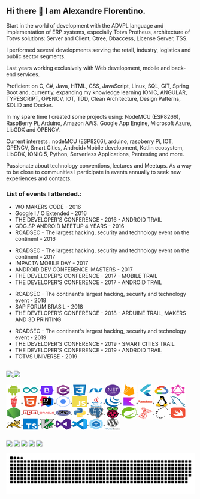 ## Hi there 👋 I am Alexandre Florentino.
 
 <div>
Start in the world of development with the ADVPL language and implementation of ERP systems, especially Totvs Protheus, architecture of Totvs solutions: Server and Client, Ctree, Dbaccess, License Server, TSS.

I performed several developments serving the retail, industry, logistics and public sector segments.

Last years working exclusively with Web development, mobile and back-end services.

Proficient on C, C#, Java, HTML, CSS, JavaScript, Linux, SQL, GIT, Spring Boot and, currently, expanding my knowledge learning IONIC, ANGULAR, TYPESCRIPT, OPENCV, IOT, TDD, Clean Architecture, Design Patterns, SOLID and Docker.

In my spare time I created some projects using: NodeMCU (ESP8266), RaspBerry Pi, Arduino, Amazon AWS. Google App Engine, Microsoft Azure, LibGDX and OPENCV.

Current interests : nodeMCU (ESP8266), arduino, raspberry Pi, IOT, OPENCV, Smart Cities, Android+Mobile development, Kotlin ecosystem, LibGDX, IONIC 5, Python, Serverless Applications, Pentesting and more.

Passionate about technology conventions, lectures and Meetups.
As a way to be close to communities I participate in events annually to seek new experiences and contacts.

<h3>List of events I attended.:</h3>

 <ul>
  <li>WO MAKERS CODE - 2016</li>
  <li>Google I / O Extended - 2016</li>
  <li>THE DEVELOPER'S CONFERENCE - 2016 - ANDROID TRAIL</li>
  <li>GDG.SP ANDROID MEETUP 4 YEARS - 2016</li>
  <li>ROADSEC - The largest hacking, security and technology event on the continent - 2016</li>
 </ul>
 
 <ul>
  <li>ROADSEC - The largest hacking, security and technology event on the continent - 2017</li>
  <li>IMPACTA MOBILE DAY - 2017</li>
  <li>ANDROID DEV CONFERENCE iMASTERS - 2017</li>
  <li>THE DEVELOPER'S CONFERENCE - 2017 - MOBILE TRAIL</li>
  <li>THE DEVELOPER'S CONFERENCE - 2017 - ANDROID TRAIL</li>
 </ul> 
 
 <ul>
  <li>ROADSEC - The continent's largest hacking, security and technology event - 2018</li>
  <li>SAP FORUM BRASIL - 2018</li>
  <li>THE DEVELOPER'S CONFERENCE - 2018 - ARDUINE TRAIL, MAKERS AND 3D PRINTING</li>
 </ul> 
 
 <ul>
  <li>ROADSEC - The continent's largest hacking, security and technology event - 2019</li>
  <li>THE DEVELOPER'S CONFERENCE - 2019 - SMART CITIES TRAIL</li>
  <li>THE DEVELOPER'S CONFERENCE - 2019 - ANDROID TRAIL</li>
  <li>TOTVS UNIVERSE - 2019</li> 
 </ul> 
</div>
 
 ##
 
 <div>
  <a href="https://github.com/kanemaki">
  <img height="180em" src="https://github-readme-stats.vercel.app/api?username=kanemaki&show_icons=true&theme=blue-green&include_all_commits=true&count_private=true"/>
  <img height="180em" src="https://github-readme-stats.vercel.app/api/top-langs/?username=kanemaki&layout=compact&langs_count=7&theme=blue-green"/>
</div>
 
 <div style="display: inline_block"><br>  
  <img align="center" alt="ALEX-Android" height="30" width="40" src="https://raw.githubusercontent.com/devicons/devicon/master/icons/android/android-original.svg">
  <img align="center" alt="ALEX-Arduino" height="30" width="40" src="https://raw.githubusercontent.com/devicons/devicon/master/icons/arduino/arduino-original.svg">
  <img align="center" alt="ALEX-BootStrap" height="30" width="40" src="https://raw.githubusercontent.com/devicons/devicon/master/icons/bootstrap/bootstrap-plain.svg">
  <img align="center" alt="ALEX-Csharp" height="30" width="40" src="https://raw.githubusercontent.com/devicons/devicon/master/icons/csharp/csharp-original.svg">
  <img align="center" alt="ALEX-CSS" height="30" width="40" src="https://raw.githubusercontent.com/devicons/devicon/master/icons/css3/css3-original.svg">
  <img align="center" alt="ALEX-Dot-Net" height="30" width="40" src="https://raw.githubusercontent.com/devicons/devicon/master/icons/dot-net/dot-net-original.svg">
  <img align="center" alt="ALEX-DotNetCore" height="30" width="40" src="https://raw.githubusercontent.com/devicons/devicon/master/icons/dotnetcore/dotnetcore-original.svg">
  <img align="center" alt="ALEX-FireBase" height="30" width="40" src="https://raw.githubusercontent.com/devicons/devicon/master/icons/firebase/firebase-plain.svg">
  <img align="center" alt="ALEX-Flutter" height="30" width="40" src="https://raw.githubusercontent.com/devicons/devicon/master/icons/flutter/flutter-original.svg">
  <img align="center" alt="ALEX-GoogleCloud" height="30" width="40" src="https://raw.githubusercontent.com/devicons/devicon/master/icons/googlecloud/googlecloud-original.svg">
  <img align="center" alt="ALEX-Graphql" height="30" width="40" src="https://raw.githubusercontent.com/devicons/devicon/master/icons/graphql/graphql-plain.svg">
  <img align="center" alt="ALEX-Gulp" height="30" width="40" src="https://raw.githubusercontent.com/devicons/devicon/master/icons/gulp/gulp-plain.svg">
  <img align="center" alt="ALEX-HTML" height="30" width="40" src="https://raw.githubusercontent.com/devicons/devicon/master/icons/html5/html5-original.svg">
  <img align="center" alt="ALEX-Intellij" height="30" width="40" src="https://raw.githubusercontent.com/devicons/devicon/master/icons/intellij/intellij-original.svg">
  <img align="center" alt="ALEX-Ionic" height="30" width="40" src="https://raw.githubusercontent.com/devicons/devicon/master/icons/ionic/ionic-original.svg">
  <img align="center" alt="ALEX-Js" height="30" width="40" src="https://raw.githubusercontent.com/devicons/devicon/master/icons/javascript/javascript-plain.svg">
  <img align="center" alt="ALEX-Java" height="30" width="40" src="https://raw.githubusercontent.com/devicons/devicon/master/icons/java/java-original.svg">
  <img align="center" alt="ALEX-Jquery" height="30" width="40" src="https://raw.githubusercontent.com/devicons/devicon/master/icons/jquery/jquery-original.svg">
  <img align="center" alt="ALEX-Kotlin" height="30" width="40" src="https://raw.githubusercontent.com/devicons/devicon/master/icons/kotlin/kotlin-original.svg">
  <img align="center" alt="ALEX-Knockout" height="30" width="40" src="https://raw.githubusercontent.com/devicons/devicon/master/icons/knockout/knockout-plain-wordmark.svg">
  <img align="center" alt="ALEX-Linux" height="30" width="40" src="https://raw.githubusercontent.com/devicons/devicon/master/icons/linux/linux-original.svg">
  <img align="center" alt="ALEX-Mysql" height="30" width="40" src="https://raw.githubusercontent.com/devicons/devicon/master/icons/mysql/mysql-original.svg">
  <img align="center" alt="ALEX-Nodejs" height="30" width="40" src="https://raw.githubusercontent.com/devicons/devicon/master/icons/nodejs/nodejs-original.svg">
  <img align="center" alt="ALEX-Npm" height="30" width="40" src="https://raw.githubusercontent.com/devicons/devicon/master/icons/npm/npm-original-wordmark.svg">
  <img align="center" alt="ALEX-Oracle" height="30" width="40" src="https://raw.githubusercontent.com/devicons/devicon/master/icons/oracle/oracle-original.svg">
  <img align="center" alt="ALEX-Php" height="30" width="40" src="https://raw.githubusercontent.com/devicons/devicon/master/icons/php/php-original.svg">
  <img align="center" alt="ALEX-Python" height="30" width="40" src="https://raw.githubusercontent.com/devicons/devicon/master/icons/python/python-original.svg">
  <img align="center" alt="ALEX-PostgreSql" height="30" width="40" src="https://raw.githubusercontent.com/devicons/devicon/master/icons/postgresql/postgresql-original.svg">
  <img align="center" alt="ALEX-Raspberrypi" height="30" width="40" src="https://raw.githubusercontent.com/devicons/devicon/master/icons/raspberrypi/raspberrypi-original.svg">
  <img align="center" alt="ALEX-Spring" height="30" width="40" src="https://raw.githubusercontent.com/devicons/devicon/master/icons/spring/spring-original.svg">
  <img align="center" alt="ALEX-MicrosoftSqlServer" height="30" width="40" src="https://raw.githubusercontent.com/devicons/devicon/master/icons/microsoftsqlserver/microsoftsqlserver-plain.svg">
  <img align="center" alt="ALEX-Ssh" height="30" width="40" src="https://raw.githubusercontent.com/devicons/devicon/master/icons/ssh/ssh-original.svg">
  <img align="center" alt="ALEX-Swift" height="30" width="40" src="https://raw.githubusercontent.com/devicons/devicon/master/icons/swift/swift-original.svg">
  <img align="center" alt="ALEX-TomCat" height="30" width="40" src="https://raw.githubusercontent.com/devicons/devicon/master/icons/tomcat/tomcat-original.svg">
  <img align="center" alt="ALEX-Ts" height="30" width="40" src="https://raw.githubusercontent.com/devicons/devicon/master/icons/typescript/typescript-plain.svg">
  <img align="center" alt="ALEX-Vim" height="30" width="40" src="https://raw.githubusercontent.com/devicons/devicon/master/icons/vim/vim-original.svg">
  <img align="center" alt="ALEX-VisualStudio" height="30" width="40" src="https://raw.githubusercontent.com/devicons/devicon/master/icons/visualstudio/visualstudio-plain.svg">
  <img align="center" alt="ALEX-VsCode" height="30" width="40" src="https://raw.githubusercontent.com/devicons/devicon/master/icons/vscode/vscode-original.svg">
  <img align="center" alt="ALEX-WebPack" height="30" width="40" src="https://raw.githubusercontent.com/devicons/devicon/master/icons/webpack/webpack-original.svg">
  <img align="center" alt="ALEX-WordPress" height="30" width="40" src="https://raw.githubusercontent.com/devicons/devicon/master/icons/wordpress/wordpress-original.svg">
 </div>

##
 
 <div> 
  <a href="https://www.youtube.com/channel/UCZ1BvVKefYSInqPTAJ2S7sg" target="_blank"><img src="https://img.shields.io/badge/YouTube-FF0000?style=for-the-badge&logo=youtube&logoColor=white" target="_blank"></a>
  <a href = "mailto:kanemaki@gmail.com"><img src="https://img.shields.io/badge/-Gmail-%23333?style=for-the-badge&logo=gmail&logoColor=white" target="_blank"></a>
  <a href="https://www.linkedin.com/in/alexandreflorentino" target="_blank"><img src="https://img.shields.io/badge/-LinkedIn-%230077B5?style=for-the-badge&logo=linkedin&logoColor=white" target="_blank"></a>
    <a href="tel:+353830248099" target="_blank"><img src="https://img.shields.io/badge/Telegram-2CA5E0?style=for-the-badge&logo=telegram&logoColor=white" target="_blank"></a> 
    <a href="tel:+353830248099" target="_blank"><img src="https://img.shields.io/badge/WhatsApp-25D366?style=for-the-badge&logo=whatsapp&logoColor=white" target="_blank"></a> 
</div>
 
![Snake animation](https://github.com/kanemaki/kanemaki/blob/output/github-contribution-grid-snake.svg)
 
